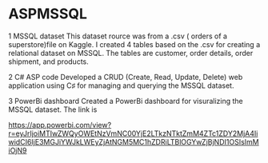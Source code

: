 # ASPMSSQL

1 MSSQL dataset
This dataset rource was from a .csv ( orders of a superstore)file on Kaggle. I created 4 tables based on the .csv for creating a relational dataset on MSSQL. The tables are customer, order details, order shipment, and products.

2 C# ASP code
Developed a CRUD (Create, Read, Update, Delete) web application using C♯ for managing and querying the MSSQL dataset.

3 PowerBi dashboard
Created a PowerBi dashboard for visuralizing the MSSQL dataset. The link is

https://app.powerbi.com/view?r=eyJrIjoiMTIwZWQyOWEtNzVmNC00YjE2LTkzNTktZmM4ZTc1ZDY2MjA4IiwidCI6IjE3MGJiYWJkLWEyZjAtNGM5MC1hZDRiLTBlOGYwZjBjNDI1OSIsImMiOjN9
